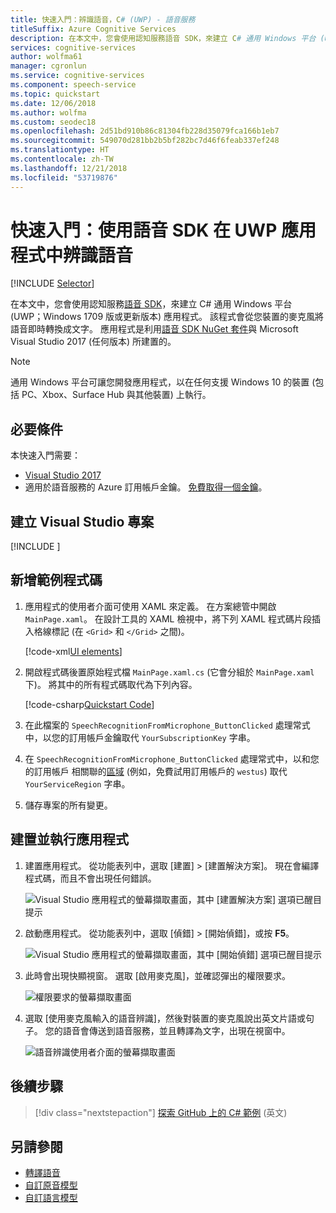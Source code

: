```yaml
---
title: 快速入門：辨識語音，C# (UWP) - 語音服務
titleSuffix: Azure Cognitive Services
description: 在本文中，您會使用認知服務語音 SDK，來建立 C# 通用 Windows 平台 (UWP) 應用程式。 您會將來自裝置麥克風的語音即時轉譯為文字。 應用程式是使用語音 SDK NuGet 套件與 Microsoft Visual Studio 2017 所建置的。
services: cognitive-services
author: wolfma61
manager: cgronlun
ms.service: cognitive-services
ms.component: speech-service
ms.topic: quickstart
ms.date: 12/06/2018
ms.author: wolfma
ms.custom: seodec18
ms.openlocfilehash: 2d51bd910b86c81304fb228d35079fca166b1eb7
ms.sourcegitcommit: 549070d281bb2b5bf282bc7d46f6feab337ef248
ms.translationtype: HT
ms.contentlocale: zh-TW
ms.lasthandoff: 12/21/2018
ms.locfileid: "53719876"
---
```

# <a name="quickstart-recognize-speech-in-a-uwp-app-by-using-the-speech-sdk"></a>快速入門：使用語音 SDK 在 UWP 應用程式中辨識語音

[!INCLUDE [Selector](../../../includes/cognitive-services-speech-service-quickstart-selector.md)]

在本文中，您會使用認知服務[語音 SDK](speech-sdk.md)，來建立 C# 通用 Windows 平台 (UWP；Windows 1709 版或更新版本) 應用程式。 該程式會從您裝置的麥克風將語音即時轉換成文字。 應用程式是利用[語音 SDK NuGet 套件](https://aka.ms/csspeech/nuget)與 Microsoft Visual Studio 2017 (任何版本) 所建置的。

> [!NOTE]
> 通用 Windows 平台可讓您開發應用程式，以在任何支援 Windows 10 的裝置 (包括 PC、Xbox、Surface Hub 與其他裝置) 上執行。

## <a name="prerequisites"></a>必要條件

本快速入門需要：

* [Visual Studio 2017](https://visualstudio.microsoft.com/downloads/)
* 適用於語音服務的 Azure 訂用帳戶金鑰。 [免費取得一個金鑰](get-started.md)。

## <a name="create-a-visual-studio-project"></a>建立 Visual Studio 專案

[!INCLUDE [](../../../includes/cognitive-services-speech-service-quickstart-uwp-create-proj.md)]

## <a name="add-sample-code"></a>新增範例程式碼

1. 應用程式的使用者介面可使用 XAML 來定義。 在方案總管中開啟 `MainPage.xaml`。 在設計工具的 XAML 檢視中，將下列 XAML 程式碼片段插入格線標記 (在 `<Grid>` 和 `</Grid>` 之間)。

   [!code-xml[UI elements](~/samples-cognitive-services-speech-sdk/quickstart/csharp-uwp/helloworld/MainPage.xaml#StackPanel)]

1. 開啟程式碼後置原始程式檔 `MainPage.xaml.cs` (它會分組於 `MainPage.xaml` 下)。 將其中的所有程式碼取代為下列內容。

   [!code-csharp[Quickstart Code](~/samples-cognitive-services-speech-sdk/quickstart/csharp-uwp/helloworld/MainPage.xaml.cs#code)]

1. 在此檔案的 `SpeechRecognitionFromMicrophone_ButtonClicked` 處理常式中，以您的訂用帳戶金鑰取代 `YourSubscriptionKey` 字串。

1. 在 `SpeechRecognitionFromMicrophone_ButtonClicked` 處理常式中，以和您的訂用帳戶 相關聯的[區域](regions.md) (例如，免費試用訂用帳戶的 `westus`) 取代 `YourServiceRegion` 字串。

1. 儲存專案的所有變更。

## <a name="build-and-run-the-app"></a>建置並執行應用程式

1. 建置應用程式。 從功能表列中，選取 [建置]  >  [建置解決方案]。 現在會編譯程式碼，而且不會出現任何錯誤。

    ![Visual Studio 應用程式的螢幕擷取畫面，其中 [建置解決方案] 選項已醒目提示](media/sdk/qs-csharp-uwp-08-build.png "成功建置")

1. 啟動應用程式。 從功能表列中，選取 [偵錯]  >  [開始偵錯]，或按 **F5**。

    ![Visual Studio 應用程式的螢幕擷取畫面，其中 [開始偵錯] 選項已醒目提示](media/sdk/qs-csharp-uwp-09-start-debugging.png "啟動應用程式並進行偵錯")

1. 此時會出現快顯視窗。 選取 [啟用麥克風]，並確認彈出的權限要求。

    ![權限要求的螢幕擷取畫面](media/sdk/qs-csharp-uwp-10-access-prompt.png "啟動應用程式進入偵錯模式")

1. 選取 [使用麥克風輸入的語音辨識]，然後對裝置的麥克風說出英文片語或句子。 您的語音會傳送到語音服務，並且轉譯為文字，出現在視窗中。

    ![語音辨識使用者介面的螢幕擷取畫面](media/sdk/qs-csharp-uwp-11-ui-result.png)

## <a name="next-steps"></a>後續步驟

> [!div class="nextstepaction"]
> [探索 GitHub 上的 C# 範例](https://aka.ms/csspeech/samples) \(英文\)

## <a name="see-also"></a>另請參閱

- [轉譯語音](how-to-translate-speech-csharp.md)
- [自訂原音模型](how-to-customize-acoustic-models.md)
- [自訂語言模型](how-to-customize-language-model.md)
